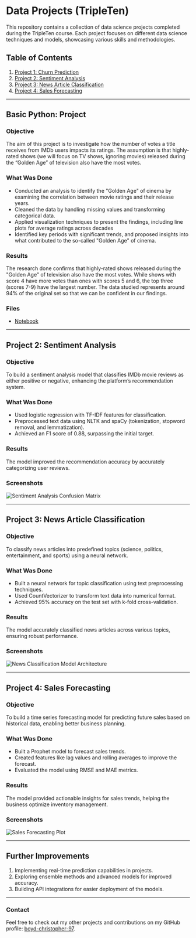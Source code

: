 # Data Projects (TripleTen)

This repository contains a collection of data science projects completed during the TripleTen course. Each project focuses on different data science techniques and models, showcasing various skills and methodologies.

## Table of Contents

1. [Project 1: Churn Prediction](#project-1-churn-prediction)
2. [Project 2: Sentiment Analysis](#project-2-sentiment-analysis)
3. [Project 3: News Article Classification](#project-3-news-article-classification)
4. [Project 4: Sales Forecasting](#project-4-sales-forecasting)

---

## Basic Python: Project

### Objective
The aim of this project is to investigate how the number of votes a title receives from IMDb users impacts its ratings. The assumption is that highly-rated shows (we will focus on TV shows, ignoring movies) released during the “Golden Age” of television also have the most votes.

### What Was Done
- Conducted an analysis to identify the "Golden Age" of cinema by examining the correlation between movie ratings and their release years.
- Cleaned the data by handling missing values and transforming categorical data.
- Applied visualization techniques to present the findings, including line plots for average ratings across decades
- Identified key periods with significant trends, and proposed insights into what contributed to the so-called "Golden Age" of cinema.

### Results
The research done confirms that highly-rated shows released during the "Golden Age" of television also have the most votes. While shows with score 4 have more votes than ones with scores 5 and 6, the top three (scores 7-9) have the largest number. The data studied represents around 94% of the original set so that we can be confident in our findings.

### Files
- [Notebook](.sprint_1/golden_age.ipynb)

---

## Project 2: Sentiment Analysis

### Objective
To build a sentiment analysis model that classifies IMDb movie reviews as either positive or negative, enhancing the platform’s recommendation system.

### What Was Done
- Used logistic regression with TF-IDF features for classification.
- Preprocessed text data using NLTK and spaCy (tokenization, stopword removal, and lemmatization).
- Achieved an F1 score of 0.88, surpassing the initial target.

### Results
The model improved the recommendation accuracy by accurately categorizing user reviews.

### Screenshots
![Sentiment Analysis Confusion Matrix](./images/sentiment_confusion_matrix.png)

---

## Project 3: News Article Classification

### Objective
To classify news articles into predefined topics (science, politics, entertainment, and sports) using a neural network.

### What Was Done
- Built a neural network for topic classification using text preprocessing techniques.
- Used CountVectorizer to transform text data into numerical format.
- Achieved 95% accuracy on the test set with k-fold cross-validation.

### Results
The model accurately classified news articles across various topics, ensuring robust performance.

### Screenshots
![News Classification Model Architecture](./images/news_model.png)

---

## Project 4: Sales Forecasting

### Objective
To build a time series forecasting model for predicting future sales based on historical data, enabling better business planning.

### What Was Done
- Built a Prophet model to forecast sales trends.
- Created features like lag values and rolling averages to improve the forecast.
- Evaluated the model using RMSE and MAE metrics.

### Results
The model provided actionable insights for sales trends, helping the business optimize inventory management.

### Screenshots
![Sales Forecasting Plot](./images/sales_forecasting_plot.png)

---

## Further Improvements

1. Implementing real-time prediction capabilities in projects.
2. Exploring ensemble methods and advanced models for improved accuracy.
3. Building API integrations for easier deployment of the models.

---

### Contact

Feel free to check out my other projects and contributions on my GitHub profile: [boyd-christopher-97](https://github.com/boyd-christopher-97).
